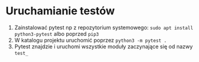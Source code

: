 # Uruchamianie testów

1. Zainstalować pytest np z repozytorium systemowego: `sudo apt install python3-pytest` albo poprzed `pip3`
2. W katalogu projektu uruchomić poprzez `python3 -m pytest .`
3. Pytest znajdzie i uruchomi wszystkie moduły zaczynające się od nazwy `test_`